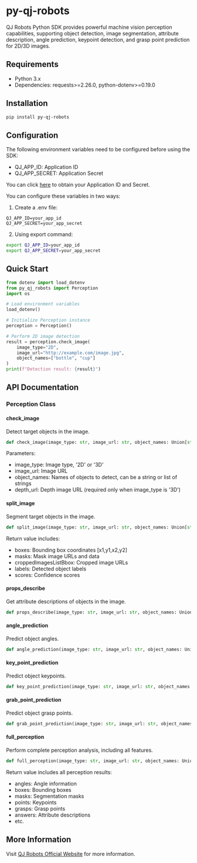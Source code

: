# py-qj-robots

QJ Robots Python SDK provides powerful machine vision perception capabilities, supporting object detection, image segmentation, attribute description, angle prediction, keypoint detection, and grasp point prediction for 2D/3D images.

## Requirements

- Python 3.x
- Dependencies: requests>=2.26.0, python-dotenv>=0.19.0

## Installation

```bash
pip install py-qj-robots
```

## Configuration

The following environment variables need to be configured before using the SDK:

- QJ_APP_ID: Application ID
- QJ_APP_SECRET: Application Secret

You can click [here](https://qj-robots.feishu.cn/share/base/form/shrcnecZCYdlGcMZPLw4DMb09wd) to obtain your Application ID and Secret.

You can configure these variables in two ways:

1. Create a .env file:
```
QJ_APP_ID=your_app_id
QJ_APP_SECRET=your_app_secret
```

2. Using export command:
```bash
export QJ_APP_ID=your_app_id
export QJ_APP_SECRET=your_app_secret
```

## Quick Start

```python
from dotenv import load_dotenv
from py_qj_robots import Perception
import os

# Load environment variables
load_dotenv()

# Initialize Perception instance
perception = Perception()

# Perform 2D image detection
result = perception.check_image(
    image_type="2D",
    image_url="http://example.com/image.jpg",
    object_names=["bottle", "cup"]
)
print(f"Detection result: {result}")
```

## API Documentation

### Perception Class

#### check_image
Detect target objects in the image.

```python
def check_image(image_type: str, image_url: str, object_names: Union[str, List[str]], depth_url: Optional[str] = None) -> Dict
```

Parameters:
- image_type: Image type, '2D' or '3D'
- image_url: Image URL
- object_names: Names of objects to detect, can be a string or list of strings
- depth_url: Depth image URL (required only when image_type is '3D')

#### split_image
Segment target objects in the image.

```python
def split_image(image_type: str, image_url: str, object_names: Union[str, List[str]], depth_url: Optional[str] = None) -> Dict
```

Return value includes:
- boxes: Bounding box coordinates [x1,y1,x2,y2]
- masks: Mask image URLs and data
- croppedImagesListBbox: Cropped image URLs
- labels: Detected object labels
- scores: Confidence scores

#### props_describe
Get attribute descriptions of objects in the image.

```python
def props_describe(image_type: str, image_url: str, object_names: Union[str, List[str]], questions: Union[str, List[str]], depth_url: Optional[str] = None) -> Dict
```

#### angle_prediction
Predict object angles.

```python
def angle_prediction(image_type: str, image_url: str, object_names: Union[str, List[str]], depth_url: Optional[str] = None) -> Dict
```

#### key_point_prediction
Predict object keypoints.

```python
def key_point_prediction(image_type: str, image_url: str, object_names: Union[str, List[str]], depth_url: Optional[str] = None) -> Dict
```

#### grab_point_prediction
Predict object grasp points.

```python
def grab_point_prediction(image_type: str, image_url: str, object_names: Union[str, List[str]], depth_url: Optional[str] = None) -> Dict
```

#### full_perception
Perform complete perception analysis, including all features.

```python
def full_perception(image_type: str, image_url: str, object_names: Union[str, List[str]], questions: Union[str, List[str]], depth_url: Optional[str] = None) -> Dict
```

Return value includes all perception results:
- angles: Angle information
- boxes: Bounding boxes
- masks: Segmentation masks
- points: Keypoints
- grasps: Grasp points
- answers: Attribute descriptions
- etc.

## More Information

Visit [QJ Robots Official Website](https://www.qj-robots.com/) for more information.